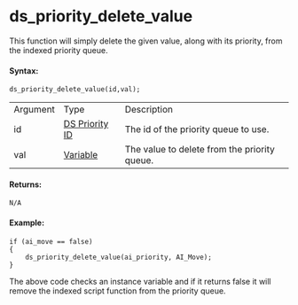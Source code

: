# ds_priority_delete_value

This function will simply delete the given value, along with its
priority, from the indexed priority queue.

#### Syntax:

``` gml
ds_priority_delete_value(id,val);
```

|          |                                                                                                                               |                                              |
|----------|-------------------------------------------------------------------------------------------------------------------------------|----------------------------------------------|
| Argument | Type                                                                                                                          | Description                                  |
| id       |  [DS Priority ID](../../../../../GameMaker_Language/GML_Reference/Data_Structures/DS_Priority_Queues/ds_priority_create)  | The id of the priority queue to use.         |
| val      |  [Variable](../../../../../GameMaker_Language/GML_Overview/Data_Types#variable)                                           | The value to delete from the priority queue. |

#### Returns:

``` gml
N/A
```

#### Example:

``` gml
if (ai_move == false)
{
    ds_priority_delete_value(ai_priority, AI_Move);
}
```

The above code checks an instance variable and if it returns false it
will remove the indexed script function from the priority queue.
